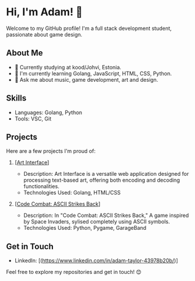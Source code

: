 # Hi, I'm Adam! 👋

Welcome to my GitHub profile! I'm a full stack development student, passionate about game design.

## About Me

- 💼 Currently studying at kood/Johvi, Estonia.
- 🌱 I'm currently learning Golang, JavaScript, HTML, CSS, Python.
- 💬 Ask me about music, game development, art and design.

## Skills

- Languages: Golang, Python
- Tools: VSC, Git

## Projects

Here are a few projects I'm proud of:

1. [[Art Interface](https://github.com/Adamgtay/art-decoder-encoder.git)]
   - Description: Art Interface is a versatile web application designed for processing text-based art, offering both encoding and decoding functionalities.
   - Technologies Used: Golang, HTML/CSS

2. [[Code Combat: ASCII Strikes Back](https://github.com/Adamgtay/Code-Combat-ASCII-Strikes-Back.git)]
   - Description: In "Code Combat: ASCII Strikes Back," A game inspired by Space Invaders, sylised completely using ASCII symbols.
   - Technologies Used: Python, Pygame, GarageBand

## Get in Touch

- LinkedIn: [(https://www.linkedin.com/in/adam-taylor-43978b20b/)]

Feel free to explore my repositories and get in touch! 😊
